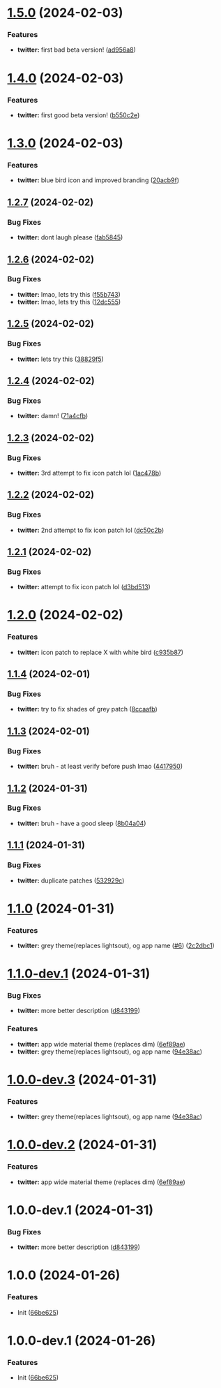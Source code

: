 # [1.5.0](https://github.com/IndusAryan/twitter-patches/compare/v1.4.0...v1.5.0) (2024-02-03)


### Features

* **twitter:** first bad beta version! ([ad956a8](https://github.com/IndusAryan/twitter-patches/commit/ad956a8b1cf3184b1049f3fd0474a2425a373fba))

# [1.4.0](https://github.com/IndusAryan/twitter-patches/compare/v1.3.0...v1.4.0) (2024-02-03)


### Features

* **twitter:** first good beta version! ([b550c2e](https://github.com/IndusAryan/twitter-patches/commit/b550c2e134be7702b2e011116749d4240c9c4ea0))

# [1.3.0](https://github.com/IndusAryan/twitter-patches/compare/v1.2.7...v1.3.0) (2024-02-03)


### Features

* **twitter:** blue bird icon and improved branding ([20acb9f](https://github.com/IndusAryan/twitter-patches/commit/20acb9f60a28feff7e18f7a54927e5facc49dbd8))

## [1.2.7](https://github.com/IndusAryan/twitter-patches/compare/v1.2.6...v1.2.7) (2024-02-02)


### Bug Fixes

* **twitter:** dont laugh please ([fab5845](https://github.com/IndusAryan/twitter-patches/commit/fab5845438dabb6e8ca57bc78b6e66d108d26489))

## [1.2.6](https://github.com/IndusAryan/twitter-patches/compare/v1.2.5...v1.2.6) (2024-02-02)


### Bug Fixes

* **twitter:** lmao, lets try this ([f55b743](https://github.com/IndusAryan/twitter-patches/commit/f55b743f8a6baf4867ffa500f15122884d4c6603))
* **twitter:** lmao, lets try this ([12dc555](https://github.com/IndusAryan/twitter-patches/commit/12dc55517b3e7600b9e7447a1d32c7ba9d5b4d5b))

## [1.2.5](https://github.com/IndusAryan/twitter-patches/compare/v1.2.4...v1.2.5) (2024-02-02)


### Bug Fixes

* **twitter:** lets try this ([38829f5](https://github.com/IndusAryan/twitter-patches/commit/38829f5c60a1b69dc725b51214ef3f6b28ff4454))

## [1.2.4](https://github.com/IndusAryan/twitter-patches/compare/v1.2.3...v1.2.4) (2024-02-02)


### Bug Fixes

* **twitter:** damn! ([71a4cfb](https://github.com/IndusAryan/twitter-patches/commit/71a4cfba1c134c03418ca7ffc39942aa38158e34))

## [1.2.3](https://github.com/IndusAryan/twitter-patches/compare/v1.2.2...v1.2.3) (2024-02-02)


### Bug Fixes

* **twitter:** 3rd attempt to fix icon patch lol ([1ac478b](https://github.com/IndusAryan/twitter-patches/commit/1ac478ba6b2a33710d2a08edc08058cbb48c7235))

## [1.2.2](https://github.com/IndusAryan/twitter-patches/compare/v1.2.1...v1.2.2) (2024-02-02)


### Bug Fixes

* **twitter:** 2nd attempt to fix icon patch lol ([dc50c2b](https://github.com/IndusAryan/twitter-patches/commit/dc50c2bbe6893667267231ede70de86000aa0dd8))

## [1.2.1](https://github.com/IndusAryan/twitter-patches/compare/v1.2.0...v1.2.1) (2024-02-02)


### Bug Fixes

* **twitter:** attempt to fix icon patch lol ([d3bd513](https://github.com/IndusAryan/twitter-patches/commit/d3bd513bf0f7aaa9d185726c3ef27dc58506ceb1))

# [1.2.0](https://github.com/IndusAryan/twitter-patches/compare/v1.1.4...v1.2.0) (2024-02-02)


### Features

* **twitter:** icon patch to replace X with white bird ([c935b87](https://github.com/IndusAryan/twitter-patches/commit/c935b8754d90f4da37f19c83f4423296107a1f35))

## [1.1.4](https://github.com/IndusAryan/twitter-patches/compare/v1.1.3...v1.1.4) (2024-02-01)


### Bug Fixes

* **twitter:** try to fix shades of grey patch ([8ccaafb](https://github.com/IndusAryan/twitter-patches/commit/8ccaafb8c8e9f6c7cb12df3fbbf4c1bc278948aa))

## [1.1.3](https://github.com/IndusAryan/twitter-patches/compare/v1.1.2...v1.1.3) (2024-02-01)


### Bug Fixes

* **twitter:** bruh - at least verify before push lmao ([4417950](https://github.com/IndusAryan/twitter-patches/commit/4417950749cff247df6581c2b251eade96e94e8f))

## [1.1.2](https://github.com/IndusAryan/twitter-patches/compare/v1.1.1...v1.1.2) (2024-01-31)


### Bug Fixes

* **twitter:** bruh - have a good sleep ([8b04a04](https://github.com/IndusAryan/twitter-patches/commit/8b04a040cf464b7ee5e477a44c9af0e54acf472d))

## [1.1.1](https://github.com/IndusAryan/twitter-patches/compare/v1.1.0...v1.1.1) (2024-01-31)


### Bug Fixes

* **twitter:** duplicate patches ([532929c](https://github.com/IndusAryan/twitter-patches/commit/532929c822c4c95e9e5eb27feb9492bb7ca8efe6))

# [1.1.0](https://github.com/IndusAryan/twitter-patches/compare/v1.0.0...v1.1.0) (2024-01-31)


### Features

* **twitter:** grey theme(replaces lightsout), og app name ([#6](https://github.com/IndusAryan/twitter-patches/issues/6)) ([2c2dbc1](https://github.com/IndusAryan/twitter-patches/commit/2c2dbc1a6e4a3b93657480de564791167839f422))

# [1.1.0-dev.1](https://github.com/IndusAryan/twitter-patches/compare/v1.0.0...v1.1.0-dev.1) (2024-01-31)


### Bug Fixes

* **twitter:** more better description ([d843199](https://github.com/IndusAryan/twitter-patches/commit/d843199fd2d286760fb6420f471bdc73778c2650))


### Features

* **twitter:** app wide material theme (replaces dim) ([6ef89ae](https://github.com/IndusAryan/twitter-patches/commit/6ef89ae9c6a2aa48ea08fc61114ca249a1469e90))
* **twitter:** grey theme(replaces lightsout), og app name ([94e38ac](https://github.com/IndusAryan/twitter-patches/commit/94e38ac5b03b2dfc8f7c4ce9cc1dae0436a26e54))

# [1.0.0-dev.3](https://github.com/IndusAryan/twitter-patches/compare/v1.0.0-dev.2...v1.0.0-dev.3) (2024-01-31)

### Features

* **twitter:** grey theme(replaces lightsout), og app name ([94e38ac](https://github.com/IndusAryan/twitter-patches/commit/94e38ac5b03b2dfc8f7c4ce9cc1dae0436a26e54))

# [1.0.0-dev.2](https://github.com/IndusAryan/twitter-patches/compare/v1.0.0-dev.1...v1.0.0-dev.2) (2024-01-31)


### Features

* **twitter:** app wide material theme (replaces dim) ([6ef89ae](https://github.com/IndusAryan/twitter-patches/commit/6ef89ae9c6a2aa48ea08fc61114ca249a1469e90))

# 1.0.0-dev.1 (2024-01-31)


### Bug Fixes

* **twitter:** more better description ([d843199](https://github.com/IndusAryan/twitter-patches/commit/d843199fd2d286760fb6420f471bdc73778c2650))

# 1.0.0 (2024-01-26)


### Features

* Init ([66be625](https://github.com/ReVanced/revanced-patches-template/commit/66be625f25ee2d678dac62a5bf4daa631284f8f6))

# 1.0.0-dev.1 (2024-01-26)


### Features

* Init ([66be625](https://github.com/ReVanced/revanced-patches-template/commit/66be625f25ee2d678dac62a5bf4daa631284f8f6))
